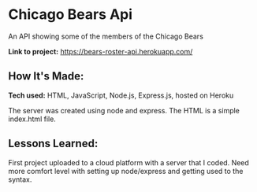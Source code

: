 # Chicago Bears Api
An API showing some of the members of the Chicago Bears

**Link to project:** https://bears-roster-api.herokuapp.com/

## How It's Made:

**Tech used:** HTML, JavaScript, Node.js, Express.js, hosted on Heroku

The server was created using node and express. The HTML is a simple index.html file.

## Lessons Learned:

First project uploaded to a cloud platform with a server that I coded. Need more comfort level with setting up node/express and getting used to the syntax.
